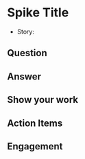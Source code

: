 # Spike Title

- Story: <!-- i.e [FT-3968](https://jira.target.com/browse/FT-3968)-->

## Question

<!-- Please describe the question(s) this spike intends to answer and any relevant motivations involved -->

## Answer

<!-- Provide a high-level summary of the findings of the spike: (tl;dr) -->

## Show your work

<!-- Show how you came to the above answer, making sure to account for any edge cases: -->

## Action Items

<!-- 
- Jira Ticket(s)
- include estimates if possible
- Meeting needed
- Spike(s)
- Feature Flagged?
 - add reasoning -->

## Engagement

<!-- If a meeting with external partners or broader team is needed, summarize meeting objectives and findings here: -->